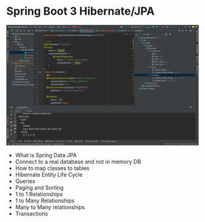 # Spring Boot 3 Hibernate/JPA

<img src="https://github.com/Innocentsax/Spring_Boot3_Hibernate-JPA/blob/main/spring-data-jpa-course/Sprintboot3JPA.png">

- What is Spring Data JPA
- Connect to a real database and not in memory DB
- How to map classes to tables
- Hibernate Entity Life Cycle
- Queries
- Paging and Sorting
- 1 to 1 Relationships
- 1 to Many Relationships
- Many to Many relationships
- Transactions


